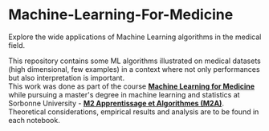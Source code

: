 # Machine-Learning-For-Medicine
Explore the wide applications of Machine Learning algorithms in the medical field.

This repository contains some ML algorithms illustrated on medical datasets (high dimensional, few examples) in a context where not only performances but also interpretation is important. <br>
This work was done as part of the course [**Machine Learning for Medicine**](https://sites.google.com/view/nsokolovska "**Machine Learning for Medicine**") while pursuing a master's degree in machine learning and statistics at Sorbonne University - [**M2 Apprentissage et Algorithmes (M2A)**](https://m2a.lip6.fr/description/ "**M2 Apprentissage et Algorithmes (M2A)**"). <br>
Theoretical considerations, empirical results and analysis are to be found in each notebook.
